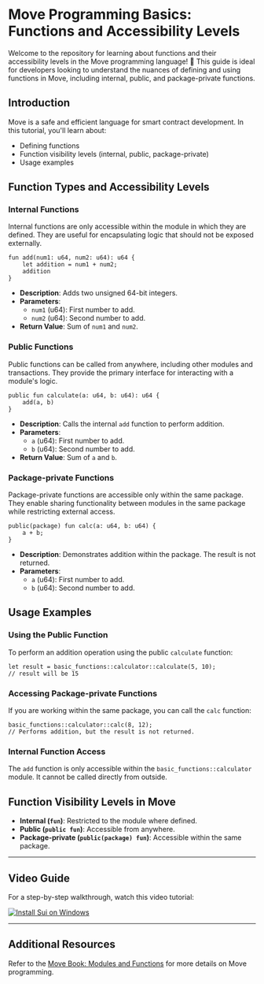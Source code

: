 # Move Programming Basics: Functions and Accessibility Levels

Welcome to the repository for learning about functions and their accessibility levels in the Move programming language! 🚀 This guide is ideal for developers looking to understand the nuances of defining and using functions in Move, including internal, public, and package-private functions.

## Introduction
Move is a safe and efficient language for smart contract development. In this tutorial, you'll learn about:
- Defining functions
- Function visibility levels (internal, public, package-private)
- Usage examples

## Function Types and Accessibility Levels

### Internal Functions
Internal functions are only accessible within the module in which they are defined. They are useful for encapsulating logic that should not be exposed externally.
```move
fun add(num1: u64, num2: u64): u64 {
    let addition = num1 + num2;
    addition
}
```
- **Description**: Adds two unsigned 64-bit integers.
- **Parameters**:
  - `num1` (u64): First number to add.
  - `num2` (u64): Second number to add.
- **Return Value**: Sum of `num1` and `num2`.

### Public Functions
Public functions can be called from anywhere, including other modules and transactions. They provide the primary interface for interacting with a module's logic.
```move
public fun calculate(a: u64, b: u64): u64 {
    add(a, b)
}
```
- **Description**: Calls the internal `add` function to perform addition.
- **Parameters**:
  - `a` (u64): First number to add.
  - `b` (u64): Second number to add.
- **Return Value**: Sum of `a` and `b`.

### Package-private Functions
Package-private functions are accessible only within the same package. They enable sharing functionality between modules in the same package while restricting external access.
```move
public(package) fun calc(a: u64, b: u64) {
    a + b;
}
```
- **Description**: Demonstrates addition within the package. The result is not returned.
- **Parameters**:
  - `a` (u64): First number to add.
  - `b` (u64): Second number to add.

## Usage Examples

### Using the Public Function
To perform an addition operation using the public `calculate` function:
```move
let result = basic_functions::calculator::calculate(5, 10);
// result will be 15
```

### Accessing Package-private Functions
If you are working within the same package, you can call the `calc` function:
```move
basic_functions::calculator::calc(8, 12);
// Performs addition, but the result is not returned.
```

### Internal Function Access
The `add` function is only accessible within the `basic_functions::calculator` module. It cannot be called directly from outside.

## Function Visibility Levels in Move
- **Internal (`fun`)**: Restricted to the module where defined.
- **Public (`public fun`)**: Accessible from anywhere.
- **Package-private (`public(package) fun`)**: Accessible within the same package.

---

## Video Guide

For a step-by-step walkthrough, watch this video tutorial:

[![Install Sui on Windows](https://img.youtube.com/vi/owSlmn_-p3I/0.jpg)](https://youtu.be/TmFJKKmGb-0)

---

## Additional Resources

Refer to the [Move Book: Modules and Functions](https://move-book.com/reference/functions.html) for more details on Move programming.
